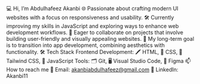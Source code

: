 💻 Hi, I’m Abdulhafeez Akanbi
🌐 Passionate about crafting modern UI websites with a focus on responsiveness and usability.
🛠️ Currently improving my skills in JavaScript and exploring ways to enhance web development workflows.
🤝 Eager to collaborate on projects that involve building user-friendly and visually appealing websites.
🚀 My long-term goal is to transition into app development, combining aesthetics with functionality.
🛠️ Tech Stack
Frontend Development: 🖍️ HTML, 🎨 CSS, 🌟 Tailwind CSS, 📜 JavaScript
Tools: 🗂️ Git, 🖥️ Visual Studio Code, 🎨 Figma
📫 How to reach me
📧 Email: akanbiabdulhafeez@gmail.com
🔗 LinkedIn: Akanbi11
